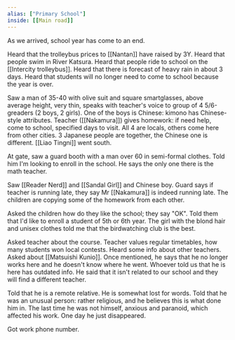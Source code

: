 ```yaml
---
alias: ["Primary School"]
inside: [[Main road]]
---
```


As we arrived, school year has come to an end.

Heard that the trolleybus prices to [[Nantan]] have raised by 3Y.
Heard that people swim in River Katsura.
Heard that people ride to school on the [[Intercity trolleybus]].
Heard that there is forecast of heavy rain in about 3 days.
Heard that students will no longer need to come to school because the year is over.

Saw a man of 35-40 with olive suit and square smartglasses, above average height, very thin, speaks with teacher's voice to group of 4 5/6-greaders (2 boys, 2 girls). One of the boys is Chinese: kimono has Chinese-style attributes. Teacher ([[Nakamura]]) gives homework: if need help, come to school, specified days to visit. All 4 are locals, others come here from other cities. 3 Japanese people are together, the Chinese one is different.
[[Liao Tingni]] went south.

At gate, saw a guard booth with a man over 60 in semi-formal clothes. Told him I'm looking to enroll in the school. He says the only one there is the math teacher.

Saw [[Reader Nerd]] and [[Sandal Girl]] and Chinese boy. Guard says if teacher is running late, they say Mr [[Nakamura]] is indeed running late.
The children are copying some of the homework from each other.

Asked the children how do they like the school; they say "OK".
Told them that I'd like to enroll a student of 5th or 6th year. The girl with the blond hair and unisex clothes told me that the birdwatching club is the best.

Asked teacher about the course. Teacher values regular timetables, how many students won local contests. Heard some info about other teachers.
Asked about [[Matsuishi Kunio]]. Once mentioned, he says that he no longer works here and he doesn't know where he went. Whoever told us that he is here has outdated info.
He said that it isn't related to our school and they will find a different teacher.

Told that he is a remote relative. He is somewhat lost for words.
Told that he was an unusual person: rather religious, and he believes this is what done him in. The last time he was not himself, anxious and paranoid, which affected his work. One day he just disappeared.

Got work phone number.
